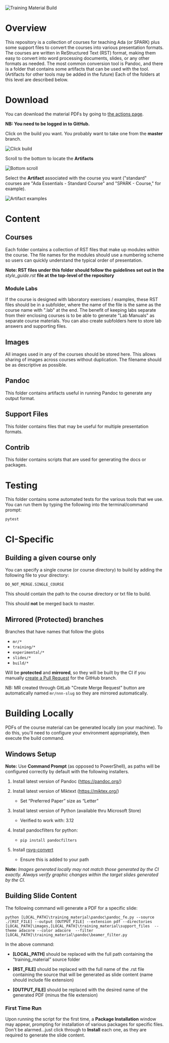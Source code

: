 ![Training Material Build](https://github.com/adacore/training_material/workflows/CI/badge.svg)

# Overview

This repository is a collection of courses for teaching Ada (or SPARK) plus some
support files to convert the courses into various presentation formats. The
courses are written in ReStructured Text (RST) format, making them easy to
convert into word processing documents, slides, or any other formats as needed.
The most common conversion tool is Pandoc, and there is a folder that contains
some artifacts that can be used with the tool. (Artifacts for other tools
may be added in the future) Each of the folders at this level are described
below.

# Download

You can download the material PDFs by going to [the actions page](http://github.com/adacore/training_material/actions).

**NB: You need to be logged in to GitHub.**

Click on the build you want. You probably want to take one from the **master** branch.

![Click build](images/github/artifacts_1.png)

Scroll to the bottom to locate the **Artifacts**

![Bottom scroll](images/github/artifacts_2.png)

Select the **Artifact** associated with the course you want ("standard" courses are "Ada Essentials - Standard Course" and "SPARK - Course," for example).

![Artifact examples](images/github/artifacts_3.png)

# Content

## Courses

Each folder contains a collection of RST files that make up modules within
the course. The file names for the modules should use a numbering scheme so
users can quickly understand the typical order of presentation. 

**Note: RST files under this folder should follow the guidelines set out
in the** *style_guide.rst* **file at the top-level of the repository**

### Module Labs

If the course is designed with laboratory exercises / examples, these RST
files should be in a subfolder, where the name of the file is the same as the
course name with ".lab" at the end. The benefit of keeping labs separate from
their enclosing courses is to be able to generate "Lab Manuals" as separate
course materials. You can also create subfolders here to store lab answers
and supporting files.

## Images

All images used in any of the courses should be stored here. This allows
sharing of images across courses without duplication. The filename should be
as descriptive as possible.

## Pandoc

This folder contains artifacts useful in running Pandoc to generate any output
format.

## Support Files

This folder contains files that may be useful for multiple presentation formats.

## Contrib

This folder contains scripts that are used for generating the docs or packages.

# Testing

This folder contains some automated tests for the various tools that we use. You can run them by typing the following into the terminal/command prompt:

```
pytest
```

# CI-Specific

## Building a given course only

You can specify a single course (or course directory) to build by adding the following
file to your directory:

`DO_NOT_MERGE.SINGLE_COURSE`

This should contain the path to the course directory or txt file to build.

This should **not** be merged back to master.

## Mirrored (Protected) branches

Branches that have names that follow the globs

- `mr/*`
- `training/*`
- `experimental/*`
- `slides/*`
- `build/*`

Will be **protected** and **mirrored**, so they will be built by the CI if you manually
[create a Pull Request](https://github.com/AdaCore/training_material/compare) for the GitHub branch.

NB: MR created through GitLab "Create Merge Request" button are automatically named `mr/nnn-slug` so
they are mirrored automatically.

# Building Locally

PDFs of the course material can be generated locally (on your machine). To do this, you'll need to configure your environment appropriately, then execute the build command.

## Windows Setup

**Note:** Use **Command Prompt** (as opposed to PowerShell), as paths will be configured correctly by default with the following installers.

1. Install latest version of Pandoc (https://pandoc.org/)

2. Install latest version of Miktext (https://miktex.org/)
    * Set “Preferred Paper” size as “Letter”

3. Install latest version of Python (available thru Microsoft Store)
    * Verified to work with: 3.12

4. Install pandocfilters for python:
    * `pip install pandocfilters`

5. Install [rsvg-convert](https://community.chocolatey.org/packages/rsvg-convert) 
    * Ensure this is added to your path

**Note:** _Images generated locally may not match those generated by the CI exactly. Always verify graphic changes within the target slides generated by the CI._

## Building Slide Content

The following command will generate a PDF for a specific slide:

```
python [LOCAL_PATH]\training_material\pandoc\pandoc_fe.py --source ./[RST_FILE] --output [OUTPUT_FILE] --extension pdf --directories [LOCAL_PATH]\images,[LOCAL_PATH]\training_material\support_files  --theme adacore --color adacore  --filter [LOCAL_PATH]\training_material\pandoc\beamer_filter.py
```

In the above command:

* **[LOCAL_PATH]** should be replaced with the full path containing the “training_material” source folder

* **[RST_FILE]** should be replaced with the full name of the .rst file containing the source that will be generated as slide content (name should include file extension)

* **[OUTPUT_FILE]** should be replaced with the desired name of the generated PDF (minus the file extension)

### First Time Run

Upon running the script for the first time, a **Package Installation** window may appear, prompting for installation of various packages for specific files. Don't be alarmed...just click through to **Install** each one, as they are required to generate the slide content.
